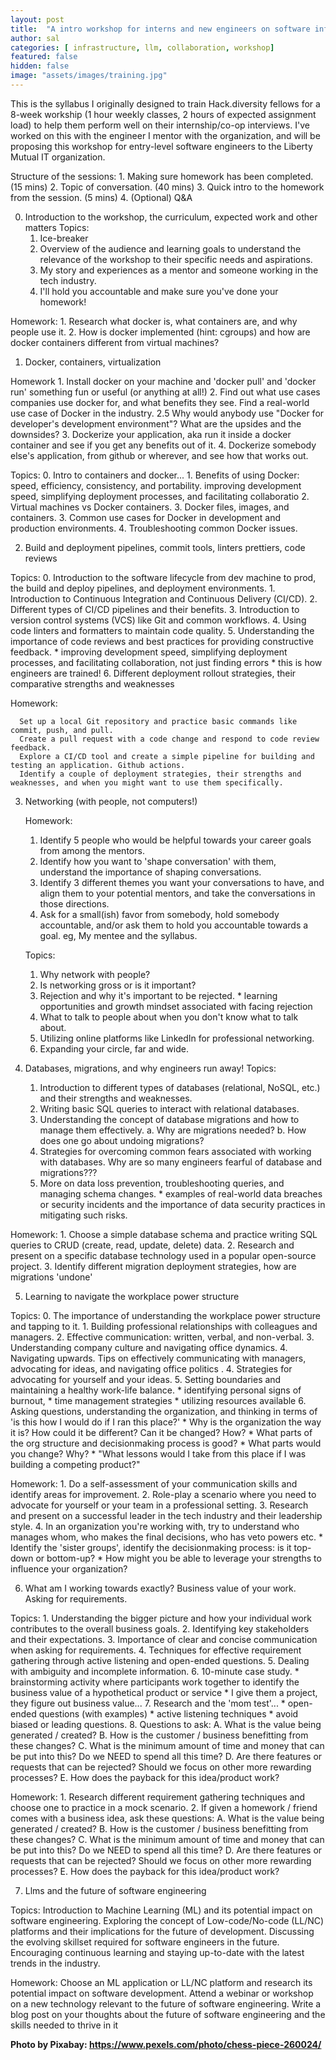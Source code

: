 ```yaml
---
layout: post
title:  "A intro workshop for interns and new engineers on software infrastructure and databases"
author: sal
categories: [ infrastructure, llm, collaboration, workshop]
featured: false
hidden: false
image: "assets/images/training.jpg"
---
```


This is the syllabus I originally designed to train Hack.diversity fellows for a 8-week workship (1 hour weekly classes, 2 hours of expected assignment load) to help them perform well on their internship/co-op interviews. I've worked on this with the engineer I mentor with the organization, and will be proposing this workshop for entry-level software engineers to the Liberty Mutual IT organization.

Structure of the sessions:
    1. Making sure homework has been completed. (15 mins)
    2. Topic of conversation. (40 mins)
    3. Quick intro to the homework from the session. (5 mins)
    4. (Optional) Q&A

0. Introduction to the workshop, the curriculum, expected work and other matters
  Topics:
    1. Ice-breaker
    2. Overview of the  audience and learning goals to understand the relevance of the workshop to their specific needs and aspirations.
    3. My story and experiences as a mentor and someone working in the tech industry.
    4. I'll hold you accountable and make sure you've done your homework!

  Homework:
    1. Research what docker is, what containers are, and why people use it.
    2. How is docker implemented (hint: cgroups) and how are docker containers different from virtual machines?

1. Docker, containers, virtualization

  Homework
    1. Install docker on your machine and 'docker pull' and 'docker run' something fun or useful (or anything at all!)
    2. Find out what use cases companies use docker for, and what benefits they see. Find a real-world use case of Docker in the industry.
      2.5 Why would anybody use "Docker for developer's development environment"? What are the upsides and the downsides?
    3. Dockerize your application, aka run it inside a docker container and see if you get any benefits out of it.
    4. Dockerize somebody else's application, from github or wherever, and see how that works out.

  Topics:
    0. Intro to containers and docker...
    1. Benefits of using Docker: speed, efficiency, consistency, and portability.
      improving development speed, simplifying deployment processes, and facilitating collaboratio
    2. Virtual machines vs Docker containers.
    3. Docker files, images, and containers.
    3. Common use cases for Docker in development and production environments.
    4. Troubleshooting common Docker issues.
    

2. Build and deployment pipelines, commit tools, linters prettiers, code reviews

  Topics:
      0. Introduction to the software lifecycle from dev machine to prod, the build and deploy pipelines, and deployment environments.
      1. Introduction to Continuous Integration and Continuous Delivery (CI/CD).
      2. Different types of CI/CD pipelines and their benefits.
      3. Introduction to version control systems (VCS) like Git and common workflows.
      4. Using code linters and formatters to maintain code quality.
      5. Understanding the importance of code reviews and best practices for providing constructive feedback.
        * improving development speed, simplifying deployment processes, and facilitating collaboration, not just finding errors
        * this is how engineers are trained!
      6. Different deployment rollout strategies, their comparative strengths and weaknesses

  Homework:

      Set up a local Git repository and practice basic commands like commit, push, and pull.
      Create a pull request with a code change and respond to code review feedback.
      Explore a CI/CD tool and create a simple pipeline for building and testing an application. Github actions.
      Identify a couple of deployment strategies, their strengths and weaknesses, and when you might want to use them specifically.

3. Networking (with people, not computers!)
 
    Homework:
      1. Identify 5 people who would be helpful towards your career goals from among the mentors.
      2. Identify how you want to 'shape conversation' with them, understand the importance of shaping conversations.
      3. Identify 3 different themes you want your conversations to have, and align them to your potential mentors, and take the conversations in those directions.
      4. Ask for a small(ish) favor from somebody, hold somebody accountable, and/or ask them to hold you accountable towards a goal.
        eg, My mentee and the syllabus.

    Topics:
      1. Why network with people?
      2. Is networking gross or is it important?
      3. Rejection and why it's important to be rejected.
        *  learning opportunities and growth mindset associated with facing rejection
      4. What to talk to people about when you don't know what to talk about.
      5. Utilizing online platforms like LinkedIn for professional networking.
      6. Expanding your circle, far and wide.

4. Databases, migrations, and why engineers run away!
  Topics:
      1. Introduction to different types of databases (relational, NoSQL, etc.) and their strengths and weaknesses.
      2. Writing basic SQL queries to interact with relational databases.
      3. Understanding the concept of database migrations and how to manage them effectively.
        a. Why are migrations needed?
        b. How does one go about undoing migrations?
      4. Strategies for overcoming common fears associated with working with databases.
         Why are so many engineers fearful of database and migrations???
      5. More on data loss prevention, troubleshooting queries, and managing schema changes.
        * examples of real-world data breaches or security incidents and the importance of data security practices in mitigating such risks.

  Homework:
      1. Choose a simple database schema and practice writing SQL queries to CRUD (create, read, update, delete) data.
      2. Research and present on a specific database technology used in a popular open-source project.
      3. Identify different migration deployment strategies, how are migrations 'undone'

5. Learning to navigate the workplace power structure

  Topics:
      0. The importance of understanding the workplace power structure and tapping to it.
      1. Building professional relationships with colleagues and managers.
      2. Effective communication: written, verbal, and non-verbal.
      3. Understanding company culture and navigating office dynamics.
      4. Navigating upwards. Tips on effectively communicating with managers, advocating for ideas, and navigating office politics .
      4. Strategies for advocating for yourself and your ideas.
      5. Setting boundaries and maintaining a healthy work-life balance.
        * identifying personal signs of burnout,
        * time management strategies
        * utilizing resources available
      6. Asking questions, understanding the organization, and thinking in terms of 'is this how I would do if I ran this place?'
        * Why is the organization the way it is? How could it be different? Can it be changed? How?
        * What parts of the org structure and decisionmaking process is good?
        * What parts would you change? Why?
        * "What lessons would I take from this place if I was building a competing product?"

  Homework:
      1. Do a self-assessment of your communication skills and identify areas for improvement.
      2. Role-play a scenario where you need to advocate for yourself or your team in a professional setting.
      3. Research and present on a successful leader in the tech industry and their leadership style.
      4. In an organization you're working with, try to understand who manages whom, who makes the final decisions, who has veto powers etc.
          * Identify the 'sister groups', identify the decisionmaking process: is it top-down or bottom-up?
          * How might you be able to leverage your strengths to influence your organization?

6. What am I working towards exactly? Business value of your work. Asking for requirements.

  Topics:
      1. Understanding the bigger picture and how your individual work contributes to the overall business goals.
      2. Identifying key stakeholders and their expectations.
      3. Importance of clear and concise communication when asking for requirements.
      4. Techniques for effective requirement gathering through active listening and open-ended questions.
      5. Dealing with ambiguity and incomplete information.
      6. 10-minute case study.
           * brainstorming activity where participants work together to identify the business value of a hypothetical product or service
           * I give them a project, they figure out business value...
      7. Research and the 'mom test'...
           * open-ended questions (with examples)
           * active listening techniques
           * avoid biased or leading questions.
      8. Questions to ask:
          A. What is the value being generated / created?
          B. How is the customer / business benefitting from these changes?
          C. What is the minimum amount of time and money that can be put into this? Do we NEED to spend all this time?
          D. Are there features or requests that can be rejected? Should we focus on other more rewarding processes?
          E. How does the payback for this idea/product work?    

  Homework:
      1. Research different requirement gathering techniques and choose one to practice in a mock scenario.
      2. If given a homework / friend comes with a business idea, ask these questions:
          A. What is the value being generated / created?
          B. How is the customer / business benefitting from these changes?
          C. What is the minimum amount of time and money that can be put into this? Do we NEED to spend all this time?
          D. Are there features or requests that can be rejected? Should we focus on other more rewarding processes?
          E. How does the payback for this idea/product work?
    
7. Llms and the future of software engineering

  Topics:
      Introduction to Machine Learning (ML) and its potential impact on software engineering.
      Exploring the concept of Low-code/No-code (LL/NC) platforms and their implications for the future of development.
      Discussing the evolving skillset required for software engineers in the future.
      Encouraging continuous learning and staying up-to-date with the latest trends in the industry.

  Homework:
      Choose an ML application or LL/NC platform and research its potential impact on software development.
      Attend a webinar or workshop on a new technology relevant to the future of software engineering.
      Write a blog post on your thoughts about the future of software engineering and the skills needed to thrive in it

__Photo by Pixabay: https://www.pexels.com/photo/chess-piece-260024/__